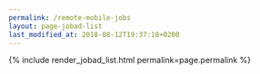 ```yaml
---
permalink: /remote-mobile-jobs
layout: page-jobad-list
last_modified_at: 2018-08-12T19:37:18+0200
---
```

{% include render_jobad_list.html permalink=page.permalink %}
